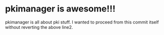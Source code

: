 # pkimanager is awesome!!!
pkimanager is all about pki stuff.
I wanted to proceed from this commit itself without reverting the above line2.